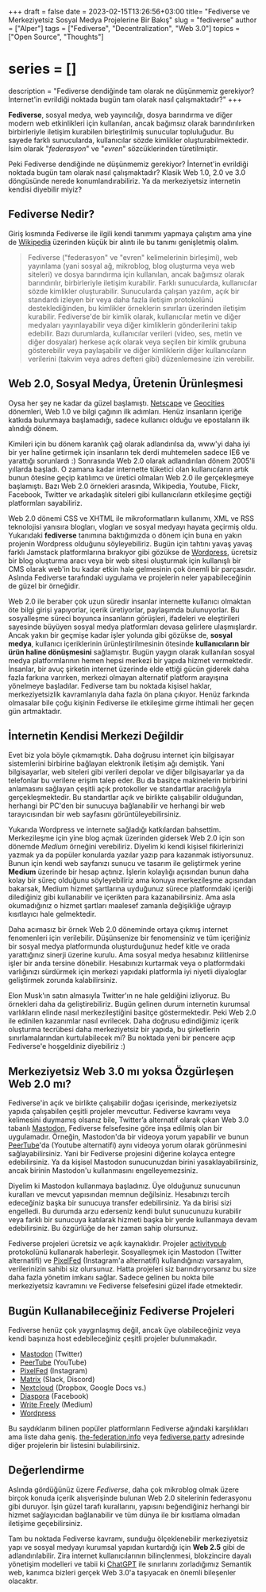 +++
draft = false
date = 2023-02-15T13:26:56+03:00
title= "Fediverse ve Merkeziyetsiz Sosyal Medya Projelerine Bir Bakış"
slug = "fediverse"
author = ["Alper"]
tags = ["Fediverse", "Decentralization", "Web 3.0"]
topics = ["Open Source", "Thoughts"]
# series = []
description = "Fediverse dendiğinde tam olarak ne düşünmemiz gerekiyor? İnternet'in evrildiği noktada bugün tam olarak nasıl çalışmaktadır?"
+++

**Fediverse**, sosyal medya, web yayıncılığı, dosya barındırma ve diğer modern web etkinlikleri için kullanılan, ancak bağımsız olarak barındırılırken birbirleriyle iletişim kurabilen birleştirilmiş sunucular topluluğudur. Bu sayede farklı sunucularda, kullanıcılar sözde kimlikler oluşturabilmektedir. İsim olarak "*federasyon*" ve "*evren*" sözcüklerinden türetilmiştir.

Peki Fediverse dendiğinde ne düşünmemiz gerekiyor? İnternet'in evrildiği noktada bugün tam olarak nasıl çalışmaktadır? Klasik Web 1.0, 2.0 ve 3.0 döngüsünde nerede konumlandırabiliriz. Ya da merkeziyetsiz internetin kendisi diyebilir miyiz?

## Fediverse Nedir?

Giriş kısmında Fediverse ile ilgili kendi tanımımı yapmaya çalıştım ama yine de [Wikipedia](https://en.wikipedia.org/wiki/Fediverse) üzerinden küçük bir alıntı ile bu tanımı genişletmiş olalım.

> Fediverse ("federasyon" ve "evren" kelimelerinin birleşimi), web yayınlama (yani sosyal ağ, mikroblog, blog oluşturma veya web siteleri) ve dosya barındırma için kullanılan, ancak bağımsız olarak barındırılır, birbirleriyle iletişim kurabilir. Farklı sunucularda, kullanıcılar sözde kimlikler oluşturabilir. Sunucularda çalışan yazılım, açık bir standardı izleyen bir veya daha fazla iletişim protokolünü desteklediğinden, bu kimlikler örneklerin sınırları üzerinden iletişim kurabilir. Fediverse'de bir kimlik olarak, kullanıcılar metin ve diğer medyaları yayınlayabilir veya diğer kimliklerin gönderilerini takip edebilir. Bazı durumlarda, kullanıcılar verileri (video, ses, metin ve diğer dosyalar) herkese açık olarak veya seçilen bir kimlik grubuna gösterebilir veya paylaşabilir ve diğer kimliklerin diğer kullanıcıların verilerini (takvim veya adres defteri gibi) düzenlemesine izin verebilir.

## Web 2.0, Sosyal Medya, Üretenin Ürünleşmesi

Oysa her şey ne kadar da güzel başlamıştı. [Netscape](https://en.wikipedia.org/wiki/Netscape) ve [Geocities](https://en.wikipedia.org/wiki/Yahoo!_GeoCities) dönemleri, Web 1.0 ve bilgi çağının ilk adımları. Henüz insanların içeriğe katkıda bulunmaya başlamadığı, sadece kullanıcı olduğu ve epostaların ilk alındığı dönem.

Kimileri için bu dönem karanlık çağ olarak adlandırılsa da, www'yi daha iyi bir yer haline getirmek için insanların tek derdi muhtemelen sadece IE6 ve yarattığı sorunlardı :) Sonrasında Web 2.0 olarak adlandırılan dönem 2005'li yıllarda başladı. O zamana kadar internette tüketici olan kullanıcıların artık bunun ötesine geçip katılımcı ve üretici olmaları Web 2.0 ile gerçekleşmeye başlamıştı. Bazı Web 2.0 örnekleri arasında, Wikipedia, Youtube, Flickr, Facebook, Twitter ve arkadaşlık siteleri gibi kullanıcıların etkileşime geçtiği platformları sayabiliriz.

Web 2.0 dönemi CSS ve XHTML ile mikroformatların kullanımı, XML ve RSS teknolojisi yanısıra blogları, vlogları ve sosyal medyayı hayata geçirmiş oldu. Yukarıdaki **fediverse** tanımına baktığımızda o dönem için buna en yakın projenin Wordpress olduğunu söyleyebiliriz. Bugün için tahtını yavaş yavaş farklı Jamstack platformlarına bırakıyor gibi gözükse de [Wordpress](https://wordpress.org/), ücretsiz bir blog oluşturma aracı veya bir web sitesi oluşturmak için kullanışlı bir CMS olarak web'in bu kadar etkin hale gelmesinin çok önemli bir parçasıdır. Aslında Fediverse tarafındaki uygulama ve projelerin neler yapabileceğinin de güzel bir örneğidir.

Web 2.0 ile beraber çok uzun süredir insanlar internette kullanıcı olmaktan öte bilgi girişi yapıyorlar, içerik üretiyorlar, paylaşımda bulunuyorlar. Bu sosyalleşme süreci boyunca insanların görüşleri, ifadeleri ve eleştirileri sayesinde büyüyen sosyal medya platformları devasa gelirlere ulaşmışlardır. Ancak yakın bir geçmişe kadar işler yolunda gibi gözükse de, **sosyal medya**, kullanıcı içeriklerinin ürünleştirilmesinin ötesinde **kullanıcıların bir ürün haline dönüşmesini** sağlamıştır. Bugün yaygın olarak kullanılan sosyal medya platformlarının hemen hepsi merkezi bir yapıda hizmet vermektedir. İnsanlar, bir avuç şirketin internet üzerinde elde ettiği gücün giderek daha fazla farkına varırken, merkezi olmayan alternatif platform arayışına yönelmeye başladılar. Fediverse tam bu noktada kişisel haklar, merkeziyetsizlik kavramlarıyla daha fazla ön plana çıkıyor. Henüz farkında olmasalar bile çoğu kişinin Fediverse ile etkileşime girme ihtimali her geçen gün artmaktadır.

## İnternetin Kendisi Merkezi Değildir

Evet biz yola böyle çıkmamıştık. Daha doğrusu internet için bilgisayar sistemlerini birbirine bağlayan elektronik iletişim ağı demiştik. Yani bilgisayarlar, web siteleri gibi verileri depolar ve diğer bilgisayarlar ya da telefonlar bu verilere erişim talep eder. Bu da basitçe makinelerin birbirini anlamasını sağlayan çeşitli açık protokoller ve standartlar aracılığıyla gerçekleşmektedir. Bu standartlar açık ve birlikte çalışabilir olduğundan, herhangi bir PC'den bir sunucuya bağlanabilir ve herhangi bir web tarayıcısından bir web sayfasını görüntüleyebilirsiniz.

Yukarıda Wordpress ve internete sağladığı katkılardan bahsettim. Merkezileşme için yine blog açmak üzerinden gidersek Web 2.0 için son dönemde *Medium* örneğini verebiliriz. Diyelim ki kendi kişisel fikirlerinizi yazmak ya da popüler konularda yazılar yazıp para kazanmak istiyorsunuz. Bunun için kendi web sayfanızı sunucu ve tasarım ile geliştirmek yerine **Medium** üzerinde bir hesap açtınız. İşlerin kolaylığı açısından bunun daha kolay bir süreç olduğunu söyleyebiliriz ama konuya merkezileşme açısından bakarsak, Medium hizmet şartlarına uyduğunuz sürece platformdaki içeriği dilediğiniz gibi kullanabilir ve içerikten para kazanabilirsiniz. Ama asla okumadığınız o hizmet şartları maalesef zamanla değişikliğe uğrayıp kısıtlayıcı hale gelmektedir.

Daha acımasız bir örnek Web 2.0 döneminde ortaya çıkmış internet fenomenleri için verilebilir. Düşünsenize bir fenomensiniz ve tüm içeriğiniz bir sosyal medya platformunda oluşturduğunuz hedef kitle ve orada yarattığınız sinerji üzerine kurulu. Ama sosyal medya hesabınız kilitlenirse işler bir anda tersine dönebilir. Hesabınızı kurtarmak veya o platformdaki varlığınızı sürdürmek için merkezi yapıdaki platformla iyi niyetli diyaloglar geliştirmek zorunda kalabilirsiniz.

Elon Musk'ın satın almasıyla Twitter'ın ne hale geldiğini izliyoruz. Bu örnekleri daha da geliştirebiliriz. Bugün gelinen durum internetin kurumsal varlıkların elinde nasıl merkezileştiğini basitçe göstermektedir. Peki Web 2.0 ile edinilen kazanımlar nasıl evrilecek. Daha doğrusu edindiğimiz içerik oluşturma tecrübesi daha merkeziyetsiz bir yapıda, bu şirketlerin sınırlamalarından kurtulabilecek mi? Bu noktada yeni bir pencere açıp Fediverse'e hoşgeldiniz diyebiliriz :)

## Merkeziyetsiz Web 3.0 mı yoksa Özgürleşen Web 2.0 mı?

Fediverse'in açık ve birlikte çalışabilir doğası içerisinde, merkeziyetsiz yapıda çalışabilen çeşitli projeler mevcuttur. Fediverse kavramı veya kelimesini duymamış olsanız bile, Twitter’a alternatif olarak çıkan Web 3.0 tabanlı [Mastodon](https://joinmastodon.org/), Fediverse felsefesine göre inşa edilmiş olan bir uygulamadır. Örneğin, Mastodon'da bir videoya yorum yapabilir ve bunun [PeerTube](https://joinpeertube.org/)'da (Youtube alternatifi) aynı videoya yorum olarak görünmesini sağlayabilirsiniz. Yani bir Fediverse projesini diğerine kolayca entegre edebilirsiniz. Ya da kişisel Mastodon sunucunuzdan birini yasaklayabilirsiniz, ancak birinin Mastodon'u kullanmasını engelleyemezsiniz.

Diyelim ki Mastodon kullanmaya başladınız. Üye olduğunuz sunucunun kuralları ve mevcut yapısından memnun değilsiniz. Hesabınızı tercih edeceğiniz başka bir sunucuya transfer edebilirsiniz. Ya da birisi sizi engelledi. Bu durumda arzu ederseniz kendi bulut sunucunuzu kurabilir veya farklı bir sunucuya katılarak hizmeti başka bir yerde kullanmaya devam edebilirsiniz. Bu özgürlüğe de her zaman sahip olursunuz.

Fediverse projeleri ücretsiz ve açık kaynaklıdır. Projeler [activitypub](https://activitypub.rocks/) protokolünü kullanarak haberleşir. Sosyalleşmek için Mastodon (Twitter alternatifi) ve [PixelFed](https://pixelfed.org/) (Instagram'a alternatifi) kullandığınızı varsayalım, verilerinizin sahibi siz olursunuz. Hatta projeleri siz barındırıyorsanız bu size daha fazla yönetim imkanı sağlar. Sadece gelinen bu nokta bile merkeziyetsiz kavramını ve Fediverse felsefesini güzel ifade etmektedir.

## Bugün Kullanabileceğiniz Fediverse Projeleri

Fediverse henüz çok yaygınlaşmış değil, ancak üye olabileceğiniz veya kendi başınıza host edebileceğiniz çeşitli projeler bulunmakadır.

* [Mastodon](https://joinmastodon.org/) (Twitter)
* [PeerTube](https://joinpeertube.org/) (YouTube)
* [PixelFed](https://pixelfed.org/) (Instagram)
* [Matrix](https://matrix.org/) (Slack, Discord)
* [Nextcloud](https://nextcloud.com/) (Dropbox, Google Docs vs.)
* [Diaspora](https://diasporafoundation.org/) (Facebook)
* [Write Freely](https://writefreely.org/) (Medium)
* [Wordpress](https://wordpress.org/)

Bu saydıklarım bilinen popüler platformların Fediverse ağındaki karşılıkları ama liste daha geniş. [the-federation.info](https://the-federation.info) veya [fediverse.party](https://fediverse.party) adresinde diğer projelerin bir listesini bulabilirsiniz.

## Değerlendirme

Aslında gördüğünüz üzere *Fediverse*, daha çok mikroblog olmak üzere birçok konuda içerik alışverişinde bulunan Web 2.0 sitelerinin federasyonu gibi duruyor. İşin güzel tarafı kurallarını, yapısını beğendiğiniz herhangi bir hizmet sağlayıcıdan bağlanabilir ve tüm dünya ile bir kısıtlama olmadan iletişime geçebilirsiniz.

Tam bu noktada Fediverse kavramı, sunduğu ölçeklenebilir merkeziyetsiz yapı ve sosyal medyayı kurumsal yapıdan kurtardığı için **Web 2.5** gibi de adlandırılabilir. Zira internet kullanıcılarının bilinçlenmesi, blokzincire dayalı yönetişim modelleri ve tabii ki [ChatGPT](https://openai.com/blog/chatgpt/) ile sınırlarını zorladığımız Semantik web, kanımca bizleri gerçek Web 3.0'a taşıyacak en önemli bileşenler olacaktır.
